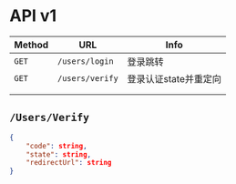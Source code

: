 # API v1

| Method | URL            | Info     |
| :----- | -------------- | -------- |
| `GET`  | `/users/login` | 登录跳转 |
| `GET`  | `/users/verify` | 登录认证state并重定向 |
|        |                |          |
|        |                |          |

## `/Users/Verify`

```json
{
    "code": string,
    "state": string,
    "redirectUrl": string
}
```
